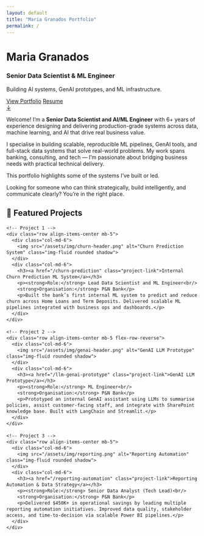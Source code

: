 ```yaml
---
layout: default
title: "Maria Granados Portfolio"
permalink: /
---
```


<!-- Hero Section with Diagonal -->
<div id="hero-diagonal">
  <div class="container text-center text-white">
    <h1><strong>Maria Granados</strong></h1>
    <h3>Senior Data Scientist & ML Engineer</h3>
    <p>Building AI systems, GenAI prototypes, and ML infrastructure.</p>
    <a href="#projects" class="btn btn-light m-2">View Portfolio</a>
    <a href="/cv/" class="btn btn-outline-light m-2">Resume</a>
    <div class="scroll-cue mt-5"><a href="#projects">↓</a></div>
  </div>
</div>


Welcome! I’m a **Senior Data Scientist and AI/ML Engineer** with 6+ years of experience designing and delivering production-grade systems across data, machine learning, and AI that drive real business value.

I specialise in building scalable, reproducible ML pipelines, GenAI tools, and full-stack data systems that solve real-world problems. My work spans banking, consulting, and tech — I’m passionate about bridging business needs with practical technical delivery.

This portfolio highlights some of the systems I’ve built or led. 

Looking for someone who can think strategically, build intelligently, and communicate clearly? You’re in the right place.



<!-- Projects Section -->
<section id="projects" class="section bg-light">
  <div class="container-wide">
    <h2 class="text-center mb-5">🚀 Featured Projects</h2>

    <!-- Project 1 -->
    <div class="row align-items-center mb-5">
      <div class="col-md-6">
        <img src="/assets/img/churn-header.png" alt="Churn Prediction System" class="img-fluid rounded shadow">
      </div>
      <div class="col-md-6">
        <h3><a href="/churn-prediction" class="project-link">Internal Churn Prediction ML System</a></h3>
        <p><strong>Role:</strong> Lead Data Scientist and ML Engineer<br/>
        <strong>Organisation:</strong> P&N Bank</p>
        <p>Built the bank’s first internal ML system to predict and reduce churn across Home Loans and Term Deposits. Delivered scalable ML pipelines integrated with business ops and dashboards.</p>
      </div>
    </div>

    <!-- Project 2 -->
    <div class="row align-items-center mb-5 flex-row-reverse">
      <div class="col-md-6">
        <img src="/assets/img/genai-header.png" alt="GenAI LLM Prototype" class="img-fluid rounded shadow">
      </div>
      <div class="col-md-6">
        <h3><a href="/llm-genai-prototype" class="project-link">GenAI LLM Prototype</a></h3>
        <p><strong>Role:</strong> ML Engineer<br/>
        <strong>Organisation:</strong> P&N Bank</p>
        <p>Prototyped an internal GenAI assistant using LLMs to summarise policies, assist customer-facing staff, and integrate with SharePoint knowledge base. Built with LangChain and Streamlit.</p>
      </div>
    </div>

    <!-- Project 3 -->
    <div class="row align-items-center mb-5">
      <div class="col-md-6">
        <img src="/assets/img/reporting.png" alt="Reporting Automation" class="img-fluid rounded shadow">
      </div>
      <div class="col-md-6">
        <h3><a href="/reporting-automation" class="project-link">Reporting Automation & Data Strategy</a></h3>
        <p><strong>Role:</strong> Senior Data Analyst (Tech Lead)<br/>
        <strong>Organisation:</strong> P&N Bank</p>
        <p>Delivered $450K+ in operational savings by leading multiple reporting automation initiatives. Improved data quality, stakeholder access, and time-to-decision via scalable Power BI pipelines.</p>
      </div>
    </div>
  </div>
</section>
